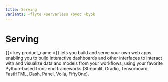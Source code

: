 ```yaml
---
title: Serving
variants: +flyte +serverless +byoc +byok
---
```


# Serving

{{< key product_name >}} lets you build and serve your own web apps, enabling you to build interactive dashboards and other interfaces to interact with and visualize data and models from your workflows, using your favorite Python-based front-end frameworks (Streamlit, Gradio, Tensorboard, FastHTML, Dash, Panel, Voila, FiftyOne).
